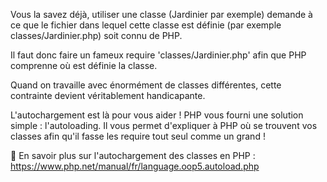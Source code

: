 Vous la savez déjà, utiliser une classe (Jardinier par exemple) demande à ce que le fichier dans lequel cette classe est définie (par exemple classes/Jardinier.php) soit connu de PHP.

Il faut donc faire un fameux require 'classes/Jardinier.php' afin que PHP comprenne où est définie la classe.

Quand on travaille avec énormément de classes différentes, cette contrainte devient véritablement handicapante.

L'autochargement est là pour vous aider ! PHP vous fourni une solution simple : l'autoloading. Il vous permet d'expliquer à PHP où se trouvent vos classes afin qu'il fasse les require tout seul comme un grand !

📖 En savoir plus sur l'autochargement des classes en PHP : https://www.php.net/manual/fr/language.oop5.autoload.php